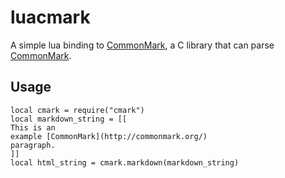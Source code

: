luacmark
==========

A simple lua binding to
[CommonMark](https://github.com/jgm/CommonMark), a C
library that can parse
[CommonMark](http://commonmark.org/).

Usage
-----

    local cmark = require("cmark")
    local markdown_string = [[
    This is an
    example [CommonMark](http://commonmark.org/)
    paragraph.
    ]]
    local html_string = cmark.markdown(markdown_string)
